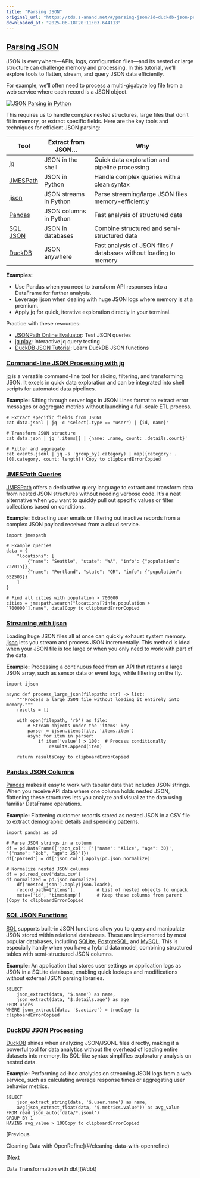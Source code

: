 ```yaml
---
title: "Parsing JSON"
original_url: "https://tds.s-anand.net/#/parsing-json?id=duckdb-json-processing"
downloaded_at: "2025-06-18T20:11:03.644113"
---
```


[Parsing JSON](#/parsing-json?id=parsing-json)
----------------------------------------------

JSON is everywhere—APIs, logs, configuration files—and its nested or large structure can challenge memory and processing. In this tutorial, we’ll explore tools to flatten, stream, and query JSON data efficiently.

For example, we’ll often need to process a multi-gigabyte log file from a web service where each record is a JSON object.

[![JSON Parsing in Python](https://i.ytimg.com/vi/1lxrb_ezP-g/sddefault.jpg)](https://youtu.be/1lxrb_ezP-g)

This requires us to handle complex nested structures, large files that don’t fit in memory, or extract specific fields. Here are the key tools and techniques for efficient JSON parsing:

| Tool | Extract from JSON… | Why |
| --- | --- | --- |
| [jq](#/parsing-json?id=command-line-json-processing-with-jq) | JSON in the shell | Quick data exploration and pipeline processing |
| [JMESPath](#/parsing-json?id=jmespath-queries) | JSON in Python | Handle complex queries with a clean syntax |
| [ijson](#/parsing-json?id=streaming-with-ijson) | JSON streams in Python | Parse streaming/large JSON files memory-efficiently |
| [Pandas](#/parsing-json?id=pandas-json-columns) | JSON columns in Python | Fast analysis of structured data |
| [SQL JSON](#/parsing-json?id=sql-json-functions) | JSON in databases | Combine structured and semi-structured data |
| [DuckDB](#/parsing-json?id=duckdb-json-processing) | JSON anywhere | Fast analysis of JSON files / databases without loading to memory |

**Examples:**

* Use Pandas when you need to transform API responses into a DataFrame for further analysis.
* Leverage ijson when dealing with huge JSON logs where memory is at a premium.
* Apply jq for quick, iterative exploration directly in your terminal.

Practice with these resources:

* [JSONPath Online Evaluator](https://jsonpath.com/): Test JSON queries
* [jq play](https://jqplay.org/): Interactive jq query testing
* [DuckDB JSON Tutorial](https://duckdb.org/docs/data/json): Learn DuckDB JSON functions

### [Command-line JSON Processing with jq](#/parsing-json?id=command-line-json-processing-with-jq)

[jq](https://jqlang.org/) is a versatile command-line tool for slicing, filtering, and transforming JSON. It excels in quick data exploration and can be integrated into shell scripts for automated data pipelines.

**Example:** Sifting through server logs in JSON Lines format to extract error messages or aggregate metrics without launching a full-scale ETL process.

```
# Extract specific fields from JSONL
cat data.jsonl | jq -c 'select(.type == "user") | {id, name}'

# Transform JSON structure
cat data.json | jq '.items[] | {name: .name, count: .details.count}'

# Filter and aggregate
cat events.jsonl | jq -s 'group_by(.category) | map({category: .[0].category, count: length})'Copy to clipboardErrorCopied
```

### [JMESPath Queries](#/parsing-json?id=jmespath-queries)

[JMESPath](https://jmespath.org/) offers a declarative query language to extract and transform data from nested JSON structures without needing verbose code. It’s a neat alternative when you want to quickly pull out specific values or filter collections based on conditions.

**Example:** Extracting user emails or filtering out inactive records from a complex JSON payload received from a cloud service.

```
import jmespath

# Example queries
data = {
    "locations": [
        {"name": "Seattle", "state": "WA", "info": {"population": 737015}},
        {"name": "Portland", "state": "OR", "info": {"population": 652503}}
    ]
}

# Find all cities with population > 700000
cities = jmespath.search("locations[?info.population > `700000`].name", data)Copy to clipboardErrorCopied
```

### [Streaming with ijson](#/parsing-json?id=streaming-with-ijson)

Loading huge JSON files all at once can quickly exhaust system memory. [ijson](https://ijson.readthedocs.io/en/latest/) lets you stream and process JSON incrementally. This method is ideal when your JSON file is too large or when you only need to work with part of the data.

**Example:** Processing a continuous feed from an API that returns a large JSON array, such as sensor data or event logs, while filtering on the fly.

```
import ijson

async def process_large_json(filepath: str) -> list:
    """Process a large JSON file without loading it entirely into memory."""
    results = []

    with open(filepath, 'rb') as file:
        # Stream objects under the 'items' key
        parser = ijson.items(file, 'items.item')
        async for item in parser:
            if item['value'] > 100:  # Process conditionally
                results.append(item)

    return resultsCopy to clipboardErrorCopied
```

### [Pandas JSON Columns](#/parsing-json?id=pandas-json-columns)

[Pandas](https://pandas.pydata.org/) makes it easy to work with tabular data that includes JSON strings. When you receive API data where one column holds nested JSON, flattening these structures lets you analyze and visualize the data using familiar DataFrame operations.

**Example:** Flattening customer records stored as nested JSON in a CSV file to extract demographic details and spending patterns.

```
import pandas as pd

# Parse JSON strings in a column
df = pd.DataFrame({'json_col': ['{"name": "Alice", "age": 30}', '{"name": "Bob", "age": 25}']})
df['parsed'] = df['json_col'].apply(pd.json_normalize)

# Normalize nested JSON columns
df = pd.read_csv('data.csv')
df_normalized = pd.json_normalize(
    df['nested_json'].apply(json.loads),
    record_path=['items'],        # List of nested objects to unpack
    meta=['id', 'timestamp']      # Keep these columns from parent
)Copy to clipboardErrorCopied
```

### [SQL JSON Functions](#/parsing-json?id=sql-json-functions)

[SQL](https://en.wikipedia.org/wiki/SQL:2016) supports built-in JSON functions allow you to query and manipulate JSON stored within relational databases.
These are implemented by most popular databases, including
[SQLite](https://www.sqlite.org/json1.html),
[PostgreSQL](https://www.postgresql.org/docs/current/functions-json.html), and
[MySQL](https://dev.mysql.com/doc/refman/8.4/en/json-function-reference.html).
This is especially handy when you have a hybrid data model, combining structured tables with semi-structured JSON columns.

**Example:** An application that stores user settings or application logs as JSON in a SQLite database, enabling quick lookups and modifications without external JSON parsing libraries.

```
SELECT
    json_extract(data, '$.name') as name,
    json_extract(data, '$.details.age') as age
FROM users
WHERE json_extract(data, '$.active') = trueCopy to clipboardErrorCopied
```

### [DuckDB JSON Processing](#/parsing-json?id=duckdb-json-processing)

[DuckDB](https://duckdb.org/) shines when analyzing JSON/JSONL files directly, making it a powerful tool for data analytics without the overhead of loading entire datasets into memory. Its SQL-like syntax simplifies exploratory analysis on nested data.

**Example:** Performing ad-hoc analytics on streaming JSON logs from a web service, such as calculating average response times or aggregating user behavior metrics.

```
SELECT
    json_extract_string(data, '$.user.name') as name,
    avg(json_extract_float(data, '$.metrics.value')) as avg_value
FROM read_json_auto('data/*.jsonl')
GROUP BY 1
HAVING avg_value > 100Copy to clipboardErrorCopied
```

[Previous

Cleaning Data with OpenRefine](#/cleaning-data-with-openrefine)

[Next

Data Transformation with dbt](#/dbt)
